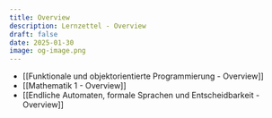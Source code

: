 ```yaml
---
title: Overview
description: Lernzettel - Overview
draft: false
date: 2025-01-30
image: og-image.png
---
```


- [[Funktionale und objektorientierte Programmierung - Overview]]
- [[Mathematik 1 - Overview]]
- [[Endliche Automaten, formale Sprachen und Entscheidbarkeit - Overview]]
